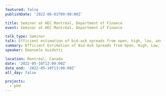 ```yaml
---
featured: false
publishDate: '2022-06-01T00:00:00Z'

title: Seminar at HEC Montréal, Department of Finance
event: Seminar at HEC Montréal, Department of Finance

talk_type: Seminar
talk: Efficient estimation of bid-ask spreads from open, high, low, and close prices
summary: Efficient Estimation of Bid-Ask Spreads from Open, High, Low, and Close Prices
speaker: Emanuele Guidotti

location: Montréal, Canada
date: '2022-05-10T12:00:00Z'
date_end: '2022-05-10T13:00:00Z'
all_day: false

projects:
  - phd
---
```

